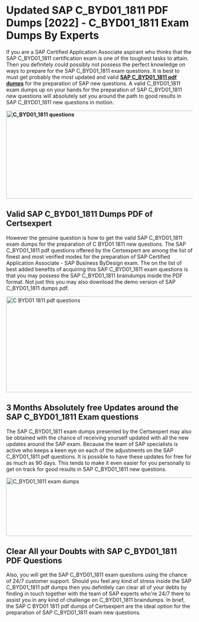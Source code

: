 <h1><strong>Updated SAP C_BYD01_1811 PDF Dumps [2022] - C_BYD01_1811 Exam Dumps By Experts&nbsp;</strong></h1>
<p><span style="font-weight: 400;">If you are a SAP Certified Application Associate aspirant who thinks that the SAP C_BYD01_1811 certification exam is one of the toughest tasks to attain. Then you definitely could possibly not possess the perfect knowledge on ways to prepare for the SAP C_BYD01_1811 exam questions. It is best to must get probably the most updated and valid <strong><a href="https://www.certsexpert.com/C_BYD01_1811-pdf-questions.html">SAP C_BYD01_1811 pdf dumps</a></strong> for the preparation of SAP new questions. A valid  C_BYD01_1811 exam dumps up on your hands for the preparation of SAP C_BYD01_1811 new questions will absolutely set you around the path to good results in SAP C_BYD01_1811 new questions in motion.</span></p>
<p><span style="font-weight: 400;"><strong><img style="display: block; margin-left: auto; margin-right: auto;" src="https://i.ibb.co/QXh983F/73475278-2429792180625311-4586132736837681152-n.jpg" alt="C_BYD01_1811 questions" width="632" height="238" /></strong></span></p>
<h2><strong>Valid SAP C_BYD01_1811 Dumps PDF of Certsexpert</strong></h2>
<p><span style="font-weight: 400;">However the genuine question is how to get the valid SAP C_BYD01_1811 exam dumps for the preparation of C BYD01 1811 new questions. The SAP C_BYD01_1811 pdf questions offered by the Certsexpert are among the list of finest and most verified modes for the preparation of SAP Certified Application Associate - SAP Business ByDesign exam. The on the list of best added benefits of acquiring this SAP C_BYD01_1811 exam questions is that you may possess the SAP C_BYD01_1811 braindumps inside the PDF format. Not just this you may also download the demo version of SAP C_BYD01_1811 dumps pdf.</span></p>
<p><span style="font-weight: 400;"><img style="display: block; margin-left: auto; margin-right: auto;" src="https://i.ibb.co/Jd8hN2L/76714008-3182067705200142-8735104740007870464-n.jpg" alt="C BYD01 1811 pdf questions" width="701" height="259" /></span></p>
<h2><strong>3 Months Absolutely free Updates around the SAP C_BYD01_1811 Exam questions</strong></h2>
<p><span style="font-weight: 400;">The SAP C_BYD01_1811 exam dumps presented by the Certsexpert may also be obtained with the chance of receiving yourself updated with all the new updates around the SAP exam. Because the team of SAP specialists is active who keeps a keen eye on each of the adjustments on the SAP C_BYD01_1811 pdf questions. It is possible to have these updates for free for as much as 90 days. This tends to make it even easier for you personally to get on track for good results in SAP C_BYD01_1811 new questions.</span></p>
<p><span style="font-weight: 400;"><a href="https://www.certsexpert.com/C_BYD01_1811-pdf-questions.html"><img style="display: block; margin-left: auto; margin-right: auto;" src="https://i.ibb.co/TMnKrkJ/75398236-424489711531572-5064688549987614720-n.jpg" alt="C_BYD01_1811 exam dumps" width="714" height="158" /></a></span></p>
<h2><strong>Clear All your Doubts with SAP C_BYD01_1811 PDF Questions</strong></h2>
<p>Also, you will get the SAP C_BYD01_1811 exam questions using the chance of 24/7 customer support. Should you feel any kind of stress inside the SAP C_BYD01_1811 pdf dumps then you definitely can clear all of your debts by finding in touch together with the team of SAP experts who're 24/7 there to assist you in any kind of challenge on  C_BYD01_1811 braindumps. In brief, the SAP C BYD01 1811 pdf dumps of Certsexpert are the ideal option for the preparation of SAP C_BYD01_1811 exam new questions.</p>
